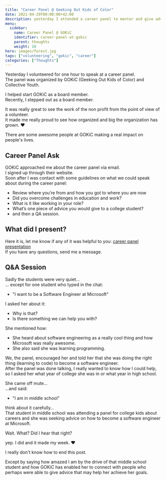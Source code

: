 ```yaml
---
title: "Career Panel @ Geeking Out Kids of Color"
date: 2021-04-29T00:00:00+42:00
description: yesterday I attended a career panel to mentor and give advice to college studends via GOKiC's network. It was great! ❤
menu:
  sidebar:
    name: Career Panel @ GOKiC
    identifier: career-panel-at-gokic
    parent: thoughts
    weight: 10
hero: images/forest.jpg
tags: ["volunteering", "gokic", "career"]
categories: ["Thoughts"]
---
```


Yesterday I volunteered for one hour to speak at a career panel.  
The panel was organized by GOKiC (Geeking Out Kids of Color) and Collective Youth.  
 
I helped start GOKiC as a board member.  
Recently, I stepped out as a board member.  
  
It was really great to see the work of the non profit from the point of view of a volunteer.  
It made me really proud to see how organized and big the organization has grown. ❤  
 
There are some awesome people at GOKiC making a real impact on people's lives.  
 
## Career Panel Ask
GOKiC approached me about the career panel via email.  
I signed up through their website.  
Soon after I was contact with some guidelines on what we could speak about during the career panel:
 
- Review where you’re from and how you got to where you are now
- Did you overcome challenges in education and work?
- What is it like working in your role?
- What’s one piece of advice you would give to a college student?
- and then a QA session.
 
## What did I present?
Here it is, let me know if any of it was helpful to you: [career panel presentation](resources/tiago-gokic-career-panel-2021-04.pdf)  
If you have any questions, send me a message.
 
## Q&A Session
Sadly the students were very quiet...  
... except for one student who typed in the chat:
- "I want to be a Software Engineer at Microsoft"
 
I asked her about it:
- Why is that?
- Is there something we can help you with?
 
She mentioned how:
- She heard about software engineering as a really cool thing and how Microsoft was really awesome. 
- She also said she was learning programming. 
 
We, the panel, encouraged her and told her that she was doing the right thing (learning to code) to become a software engineer.  
After the panel was done talking, I really wanted to know how I could help, so I asked her what year of college she was in or what year in high school.  
 
She came off mute...  
...and said:  
- "I am in middle school"  
 
think about it carefully...  
That student in middle school was attending a panel for college kids about careers and she was seeking advice on how to become a software engineer at Microsoft.  
 
Wait. What? Did I hear that right?  
 
yep. I did and it made my week. ❤
 
I really don't know how to end this post.  
  
Except by saying how amazed I am by the drive of that middle school student and how GOKiC has enabled her to connect with people who perhaps were able to give advice that may help her achieve her goals.
